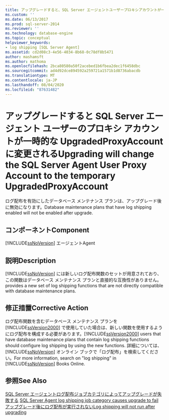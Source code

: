 ```yaml
---
title: アップグレードすると、SQL Server エージェントユーザープロキシアカウントが一時的な UpgradedProxyAccount | に変更されます。Microsoft Docs
ms.custom: ''
ms.date: 06/13/2017
ms.prod: sql-server-2014
ms.reviewer: ''
ms.technology: database-engine
ms.topic: conceptual
helpviewer_keywords:
- log shipping [SQL Server Agent]
ms.assetid: cd2d08c3-4e56-4034-8b68-0c78df8b5471
author: mashamsft
ms.author: mathoma
ms.openlocfilehash: 2bca80580a50f2acebed1b6fbea2dec1f6458dbc
ms.sourcegitcommit: ad4d92dce894592a259721a1571b1d8736abacdb
ms.translationtype: MT
ms.contentlocale: ja-JP
ms.lasthandoff: 08/04/2020
ms.locfileid: "87631482"
---
```

# <a name="upgrading-will-change-the-sql-server-agent-user-proxy-account-to-the-temporary-upgradedproxyaccount"></a><span data-ttu-id="b786b-102">アップグレードすると SQL Server エージェント ユーザーのプロキシ アカウントが一時的な UpgradedProxyAccount に変更される</span><span class="sxs-lookup"><span data-stu-id="b786b-102">Upgrading will change the SQL Server Agent User Proxy Account to the temporary UpgradedProxyAccount</span></span>
  <span data-ttu-id="b786b-103">ログ配布を有効にしたデータベース メンテナンス プランは、アップグレード後に無効になります。</span><span class="sxs-lookup"><span data-stu-id="b786b-103">Database maintenance plans that have log shipping enabled will not be enabled after upgrade.</span></span>  
  
## <a name="component"></a><span data-ttu-id="b786b-104">コンポーネント</span><span class="sxs-lookup"><span data-stu-id="b786b-104">Component</span></span>  
 [!INCLUDE[ssNoVersion](../../includes/ssnoversion-md.md)] <span data-ttu-id="b786b-105">エージェント</span><span class="sxs-lookup"><span data-stu-id="b786b-105">Agent</span></span>  
  
## <a name="description"></a><span data-ttu-id="b786b-106">説明</span><span class="sxs-lookup"><span data-stu-id="b786b-106">Description</span></span>  
 [!INCLUDE[ssNoVersion](../../includes/ssnoversion-md.md)] <span data-ttu-id="b786b-107">には新しいログ配布関数のセットが用意されており、この関数はデータベース メンテナンス プランと直接的な互換性がありません。</span><span class="sxs-lookup"><span data-stu-id="b786b-107">provides a new set of log shipping functions that are not directly compatible with database maintenance plans.</span></span>  
  
## <a name="corrective-action"></a><span data-ttu-id="b786b-108">修正措置</span><span class="sxs-lookup"><span data-stu-id="b786b-108">Corrective Action</span></span>  
 <span data-ttu-id="b786b-109">ログ配布関数を含むデータベース メンテナンス プランを [!INCLUDE[ssVersion2000](../../includes/ssversion2000-md.md)] で使用していた場合は、新しい関数を使用するようにログ配布を構成する必要があります。</span><span class="sxs-lookup"><span data-stu-id="b786b-109">[!INCLUDE[ssVersion2000](../../includes/ssversion2000-md.md)] users that have database maintenance plans that contain log shipping functions should configure log shipping by using the new functions.</span></span> <span data-ttu-id="b786b-110">詳細については、[!INCLUDE[ssNoVersion](../../includes/ssnoversion-md.md)] オンライン ブックで「ログ配布」を検索してください。</span><span class="sxs-lookup"><span data-stu-id="b786b-110">For more information, search on "log shipping" in [!INCLUDE[ssNoVersion](../../includes/ssnoversion-md.md)] Books Online.</span></span>  
  
## <a name="see-also"></a><span data-ttu-id="b786b-111">参照</span><span class="sxs-lookup"><span data-stu-id="b786b-111">See Also</span></span>  
 <span data-ttu-id="b786b-112">[SQL Server エージェントログ配布ジョブカテゴリによってアップグレードが失敗する](../../../2014/sql-server/install/sql-server-agent-log-shipping-job-category-causes-upgrade-to-fail.md) </span><span class="sxs-lookup"><span data-stu-id="b786b-112">[SQL Server Agent log shipping job category causes upgrade to fail](../../../2014/sql-server/install/sql-server-agent-log-shipping-job-category-causes-upgrade-to-fail.md) </span></span>  
 [<span data-ttu-id="b786b-113">アップグレード後にログ配布が実行されない</span><span class="sxs-lookup"><span data-stu-id="b786b-113">Log shipping will not run after upgrading</span></span>](../../../2014/sql-server/install/log-shipping-will-not-run-after-upgrading.md)  
  
  
